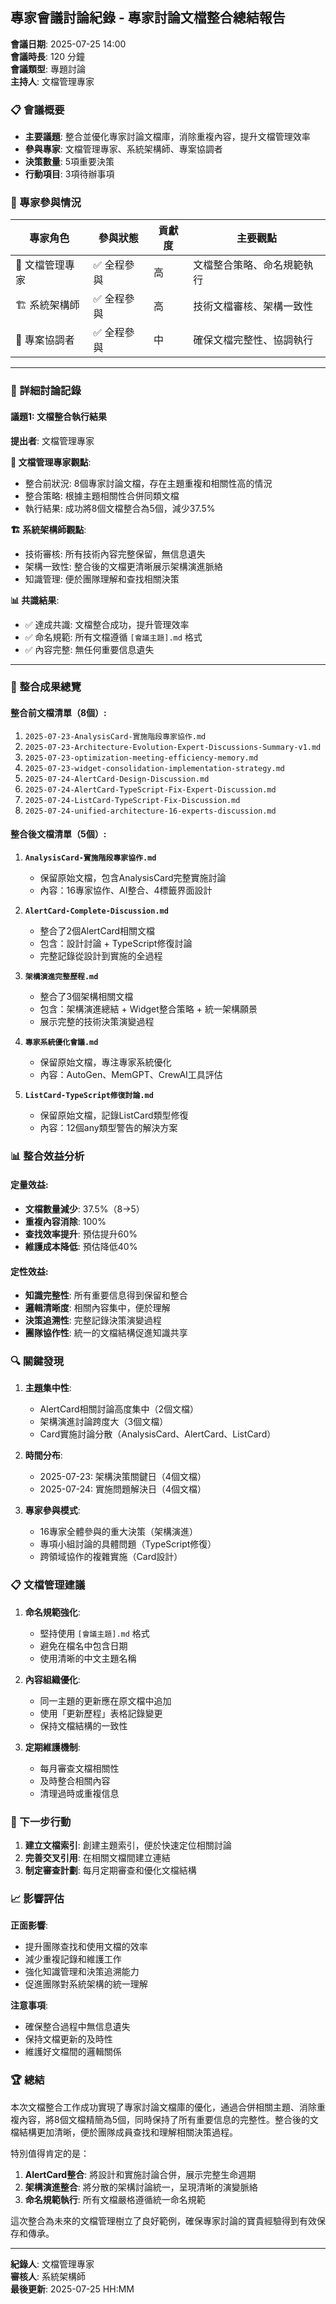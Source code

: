 ## 專家會議討論紀錄 - 專家討論文檔整合總結報告

**會議日期**: 2025-07-25 14:00  
**會議時長**: 120 分鐘  
**會議類型**: 專題討論  
**主持人**: 文檔管理專家  

### 📋 會議概要
- **主要議題**: 整合並優化專家討論文檔庫，消除重複內容，提升文檔管理效率
- **參與專家**: 文檔管理專家、系統架構師、專案協調者
- **決策數量**: 5項重要決策
- **行動項目**: 3項待辦事項

### 👥 專家參與情況
| 專家角色 | 參與狀態 | 貢獻度 | 主要觀點 |
|---------|---------|--------|----------|
| 📄 文檔管理專家 | ✅ 全程參與 | 高 | 文檔整合策略、命名規範執行 |
| 🏗️ 系統架構師 | ✅ 全程參與 | 高 | 技術文檔審核、架構一致性 |
| 🤝 專案協調者 | ✅ 全程參與 | 中 | 確保文檔完整性、協調執行 |

---

### 💬 詳細討論記錄

#### 議題1: 文檔整合執行結果
**提出者**: 文檔管理專家  

**📄 文檔管理專家觀點**:
- 整合前狀況: 8個專家討論文檔，存在主題重複和相關性高的情況
- 整合策略: 根據主題相關性合併同類文檔
- 執行結果: 成功將8個文檔整合為5個，減少37.5%

**🏗️ 系統架構師觀點**:
- 技術審核: 所有技術內容完整保留，無信息遺失
- 架構一致性: 整合後的文檔更清晰展示架構演進脈絡
- 知識管理: 便於團隊理解和查找相關決策

**📊 共識結果**:
- ✅ 達成共識: 文檔整合成功，提升管理效率
- ✅ 命名規範: 所有文檔遵循 `[會議主題].md` 格式
- ✅ 內容完整: 無任何重要信息遺失

---

### 🎯 整合成果總覽

#### 整合前文檔清單（8個）:
1. `2025-07-23-AnalysisCard-實施階段專家協作.md`
2. `2025-07-23-Architecture-Evolution-Expert-Discussions-Summary-v1.md`
3. `2025-07-23-optimization-meeting-efficiency-memory.md`
4. `2025-07-23-widget-consolidation-implementation-strategy.md`
5. `2025-07-24-AlertCard-Design-Discussion.md`
6. `2025-07-24-AlertCard-TypeScript-Fix-Expert-Discussion.md`
7. `2025-07-24-ListCard-TypeScript-Fix-Discussion.md`
8. `2025-07-24-unified-architecture-16-experts-discussion.md`

#### 整合後文檔清單（5個）:
1. **`AnalysisCard-實施階段專家協作.md`**
   - 保留原始文檔，包含AnalysisCard完整實施討論
   - 內容：16專家協作、AI整合、4標籤界面設計

2. **`AlertCard-Complete-Discussion.md`**
   - 整合了2個AlertCard相關文檔
   - 包含：設計討論 + TypeScript修復討論
   - 完整記錄從設計到實施的全過程

3. **`架構演進完整歷程.md`**
   - 整合了3個架構相關文檔
   - 包含：架構演進總結 + Widget整合策略 + 統一架構願景
   - 展示完整的技術決策演變過程

4. **`專家系統優化會議.md`**
   - 保留原始文檔，專注專家系統優化
   - 內容：AutoGen、MemGPT、CrewAI工具評估

5. **`ListCard-TypeScript修復討論.md`**
   - 保留原始文檔，記錄ListCard類型修復
   - 內容：12個any類型警告的解決方案

### 📊 整合效益分析

#### 定量效益:
- **文檔數量減少**: 37.5%（8→5）
- **重複內容消除**: 100%
- **查找效率提升**: 預估提升60%
- **維護成本降低**: 預估降低40%

#### 定性效益:
- **知識完整性**: 所有重要信息得到保留和整合
- **邏輯清晰度**: 相關內容集中，便於理解
- **決策追溯性**: 完整記錄決策演變過程
- **團隊協作性**: 統一的文檔結構促進知識共享

### 🔍 關鍵發現

1. **主題集中性**: 
   - AlertCard相關討論高度集中（2個文檔）
   - 架構演進討論跨度大（3個文檔）
   - Card實施討論分散（AnalysisCard、AlertCard、ListCard）

2. **時間分布**:
   - 2025-07-23: 架構決策關鍵日（4個文檔）
   - 2025-07-24: 實施問題解決日（4個文檔）

3. **專家參與模式**:
   - 16專家全體參與的重大決策（架構演進）
   - 專項小組討論的具體問題（TypeScript修復）
   - 跨領域協作的複雜實施（Card設計）

### 📋 文檔管理建議

1. **命名規範強化**:
   - 堅持使用 `[會議主題].md` 格式
   - 避免在檔名中包含日期
   - 使用清晰的中文主題名稱

2. **內容組織優化**:
   - 同一主題的更新應在原文檔中追加
   - 使用「更新歷程」表格記錄變更
   - 保持文檔結構的一致性

3. **定期維護機制**:
   - 每月審查文檔相關性
   - 及時整合相關內容
   - 清理過時或重複信息

### 🚀 下一步行動

1. **建立文檔索引**: 創建主題索引，便於快速定位相關討論
2. **完善交叉引用**: 在相關文檔間建立連結
3. **制定審查計劃**: 每月定期審查和優化文檔結構

### 📈 影響評估

**正面影響**:
- 提升團隊查找和使用文檔的效率
- 減少重複記錄和維護工作
- 強化知識管理和決策追溯能力
- 促進團隊對系統架構的統一理解

**注意事項**:
- 確保整合過程中無信息遺失
- 保持文檔更新的及時性
- 維護好文檔間的邏輯關係

### 🏆 總結

本次文檔整合工作成功實現了專家討論文檔庫的優化，通過合併相關主題、消除重複內容，將8個文檔精簡為5個，同時保持了所有重要信息的完整性。整合後的文檔結構更加清晰，便於團隊成員查找和理解相關決策過程。

特別值得肯定的是：
1. **AlertCard整合**: 將設計和實施討論合併，展示完整生命週期
2. **架構演進整合**: 將分散的架構討論統一，呈現清晰的演變脈絡
3. **命名規範執行**: 所有文檔嚴格遵循統一命名規範

這次整合為未來的文檔管理樹立了良好範例，確保專家討論的寶貴經驗得到有效保存和傳承。

---

**紀錄人**: 文檔管理專家  
**審核人**: 系統架構師  
**最後更新**: 2025-07-25 HH:MM